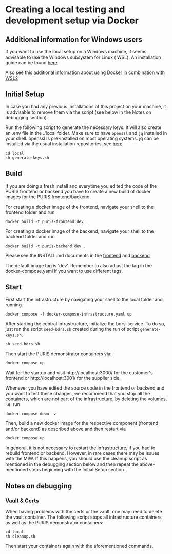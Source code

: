 # Creating a local testing and development setup via Docker

## Additional information for Windows users

If you want to use the local setup on a Windows machine, it seems advisable to use the Windows subsystem for Linux (
WSL).
An installation guide can be found [here](https://learn.microsoft.com/en-us/windows/wsl/install).

Also see this [additional information about using Docker in combination with WSL2](https://docs.docker.com/desktop/wsl/)

## Initial Setup

In case you had any previous installations of this project on your machine, it is advisable to remove them via the
script
(see below in the Notes on debugging section).

Run the following script to generate the necessary keys. It will also create an .env file in the ./local folder.
Make sure to have `openssl` and `jq` installed in your shell. openssl is pre-installed on most operating systems. jq can
be
installed via the usual installation repositories, see [here](https://jqlang.github.io/jq/download/)

```shell
cd local
sh generate-keys.sh
```

## Build

If you are doing a fresh install and everytime you edited the code of the PURIS frontend or backend you have to create a
new build of docker images for the PURIS frontend/backend.

For creating a docker image of the frontend, navigate your shell to the frontend folder and run

```
docker build -t puris-frontend:dev .
```

For creating a docker image of the backend, navigate your shell to the backend folder and run

```
docker build -t puris-backend:dev .
```

Please see the INSTALL.md documents in the [frontend](../frontend/INSTALL.md) and [backend](../backend/INSTALL.md)

The default image tag is 'dev'. Remember to also adjust the tag in the docker-compose.yaml if you want to use different
tags.

## Start

First start the infrastructure by navigating your shell to the local folder and running

```shell
docker compose -f docker-compose-infrastructure.yaml up
```

<!-- Note: Currently no MIW needed, don't show documentation rendered.
Note: sh init-wallets.sh is temporarily not needed
After the MIW container has finished booting, use this script (also in the local folder) to initialise two wallets for
customer and supplier:

```shell
sh init-wallets.sh
```
-->

After starting the central infrastructure, initialize the bdrs-service. To do so, just run the script `seed-bdrs.sh`
created during the run of script `generate-keys.sh`.

```shell
sh seed-bdrs.sh
```

Then start the PURIS demonstrator containers via:

```shell
docker compose up
```

Wait for the startup and visit http://localhost:3000/ for the customer's frontend or http://localhost:3001/ for the
supplier side.

Whenever you have edited the source code in the frontend or backend and you want to test these changes, we recommend
that you
stop all the containers, which are not part of the infrastructure, by deleting the volumes, i.e. run

```
docker compose down -v
```

Then, build a new docker image for the respective component (frontend and/or backend) as described above and then
restart via

```shell
docker compose up
```

In general, it is not necessary to restart the infrastructure, if you had to rebuild frontend or backend.
However, in rare cases there may be issues with the MIW. If this
happens, you should use the cleanup script as mentioned in the debugging section below and then repeat the
above-mentioned
steps beginning with the Initial Setup section.

## Notes on debugging

### Vault & Certs

When having problems with the certs or the vault, one may need to delete the vault container.
The following script stops all infrastructure containers as well as the PURIS demonstrator containers:

```shell
cd local
sh cleanup.sh
```

Then start your containers again with the aforementioned commands. 
